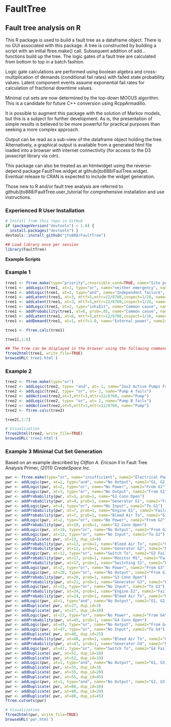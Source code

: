# FaultTree
## Fault tree analysis on R

This R package is used to build a fault tree as a dataframe object. There is no GUI associated with this package. 
A tree is constructed by building a script with an initial ftree.make() call.  Subsequent addition of 
add... functions build up the tree.  The logic gates of a fault tree are calculated from bottom to top
in a batch fashion.

Logic gate calculations are performed using boolean algebra and cross-multiplication of demands (conditional fail rates) 
with failed state probability values. Latent component events assume exponential fail rates for calculation of fractional downtime values. 

Minimal cut sets are now determined by the top-down MOCUS algorithm. This is a candidate for future C++ conversion using RcppArmadillo.

It is possible to augment this package with the solution of Markov models, but this is a subject for
further development. As is, the presentation of simple results is believed to be more powerful for practical
purposes than seeking a more complex approach.

Output can be read as a sub-view of the dataframe object holding the tree. Alternatively, a graphical output
is available from a generated html file loaded into a browser with internet connectivity (for access to the D3 javascript library via cdn). 

This package can also be treated as an htmlwidget using the reverse-depend package FaultTree.widget at github/jto888/FaulTree.widget.
Eventual release to CRAN is expected to include the widget generation.

Those new to R and/or fault tree analysis are referred to github/jto888/FaultTree.user_tutorial for comprehensive installation and use instructions.

### Experienced R User Installation 
```r
# Install from this repo in GitHub
if (packageVersion("devtools") < 1.6) {
  install.packages("devtools") }
devtools::install_github("jto888/FaultTree")
```
```r
## Load library once per session
library(FaultTree) 
```
**Example Scripts**  
### Example 1  
```r
tree1 <- ftree.make(type="priority",reversible_cond=TRUE, name="Site power loss")
tree1 <- addLogic(tree1, at=1, type="or", name="neither emergency", name2="generator operable")
tree1 <- addLogic(tree1, at=2, type="and", name="Independent failure", name2="of generators")
tree1 <- addLatent(tree1, at=3, mttf=5,mttr=12/8760,inspect=1/26, name="e-gen set fails")
tree1 <- addLatent(tree1, at=3, mttf=5,mttr=12/8760,inspect=1/26, name="e-gen set fails")
tree1 <- addLogic(tree1, at=2, type="inhibit", name="Common cause", name2="failure of generators")
tree1 <- addProbability(tree1, at=6, prob=.05, name="Common cause", name2="beta factor")
tree1 <- addLatent(tree1, at=6, mttf=5,mttr=12/8760,inspect=1/26, name="e-gen set fails")
tree1 <- addDemand(tree1, at=1, mttf=1.0, name="External power", name2="interruption")

tree1 <- ftree.calc(tree1)

tree1[,1:8]

## The tree can be displayed in the browser using the following commands:
ftree2html(tree1, write_file=TRUE)
browseURL('tree1.html')
```		
### Example 2
```r
tree2 <- ftree.make(type="or")
tree2 <- addLogic(tree2, type= "and", at= 1, name="2oo2 Active Pumps Fail")
tree2 <- addLogic(tree2, type= "or", at= 2, name="Pump A fails")
tree2 <- addActive(tree2,at=3,mttf=3,mttr=12/8760, name="Pump")
tree2 <- addLogic(tree2, type= "or", at= 2, name="Pump B fails")
tree2 <- addActive(tree2,at=5,mttf=3,mttr=12/8760, name="Pump")
tree2 <- ftree.calc(tree2)

tree2[,1:7]

# Visualization
ftree2html(tree2, write_file=TRUE)
browseURL('tree2.html')
```

### Example 3  **Minimal Cut Set Generation**
Based on an example described by *Clifton A. Ericson II* in Fault Tree Analysis Primer, *(2011) CreateSpace Inc.*
```r
pwr <- ftree.make(type="or", name="insufficient", name2="Electrical Power")
pwr <- addLogic(pwr, at=1, type="and", name="No Output", name2="G1, G2, G3")
pwr <- addLogic(pwr, at=2, type="or", name="No Power", name2="From G1")
pwr <- addLogic(pwr, at=3, type="or", name="No Output", name2="From G1")
pwr <- addProbability(pwr, at=3, prob=1, name="G1 Conn Open")
pwr <- addProbability(pwr, at=4, prob=1, name="Generator G1", name2="Fails")
pwr <- addLogic(pwr, at=4, type="or", name="No Input", name2="To G1")
pwr <- addProbability(pwr, at=7, prob=1, name="Engine E1", name2="Fails")
pwr <- addProbability(pwr, at=7, prob=1, name="Bleed Air To", name2="G1 Fails")
pwr <- addLogic(pwr, at=2, type="or", name="No Power", name2="From G2")
pwr <- addProbability(pwr, at=10, prob=1, name="G2 Conn Open")
pwr <- addLogic(pwr, at=10, type="or", name="No Output", name2="From G2")
pwr <- addLogic(pwr, at=12, type="or", name="No Input", name2="To G2")
pwr <- addDuplicate( pwr, at=13, dup_id=8)
pwr <- addProbability(pwr, at=13, prob=1, name="Bleed Air To", name2="G2 Fails")
pwr <- addProbability(pwr, at=12, prob=1, name="Generator G2", name2="Fails")
pwr <- addLogic(pwr, at=12, type="or", name="Switch To", name2="G2 Fails")
pwr <- addProbability(pwr, at=17, prob=1, name="Monitor M1", name2="Fails")
pwr <- addProbability(pwr, at=17, prob=1, name="Switching S1", name2="Fails")
pwr <- addLogic(pwr, at=2, type="or", name="No Power", name2="From G3")
pwr <- addLogic(pwr, at=20, type="or", name="No Output", name2="From G3")
pwr <- addProbability(pwr, at=20, prob=1, name="G3 Conn Open")
pwr <- addProbability(pwr, at=21, prob=1, name="Generator G3", name2="Fails")
pwr <- addLogic(pwr, at=21, type="or", name="No Input", name2="To G3")
pwr <- addProbability(pwr, at=24, prob=1, name="Engine E2", name2="Fails")
pwr <- addProbability(pwr, at=24, prob=1, name="Bleed Air To", name2="G2 Fails")
pwr <- addLogic(pwr, at=1, type="and", name="No Output", name2="G1, G2, G4")
pwr <- addDuplicate( pwr, at=27, dup_id=3)
pwr <- addDuplicate( pwr, at=27, dup_id=10)
pwr <- addLogic(pwr, at=27, type="or", name="No Power", name2="From G4")
pwr <- addProbability(pwr, at=45, prob=1, name="G4 Conn Open")
pwr <- addLogic(pwr, at=45, type="or", name="No Output", name2="From G4")
pwr <- addLogic(pwr, at=47, type="or", name="No Input", name2="To G4")
pwr <- addDuplicate( pwr, at=48, dup_id=25)
pwr <- addProbability(pwr, at=48, prob=1, name="Bleed Air To", name2="G4 Fails")
pwr <- addProbability(pwr, at=47, prob=1, name="Generator G4", name2="Fails")
pwr <- addLogic(pwr, at=47, type="or", name="Switch To", name2="G4 Fails")
pwr <- addDuplicate( pwr, at=52, dup_id=18)
pwr <- addDuplicate( pwr, at=52, dup_id=19)
pwr <- addLogic(pwr, at=1, type="and", name="No Output", name2="G1, G3, G4")
pwr <- addDuplicate( pwr, at=55, dup_id=3)
pwr <- addDuplicate( pwr, at=55, dup_id=20)
pwr <- addDuplicate( pwr, at=55, dup_id=45)
pwr <- addLogic(pwr, at=1, type="and", name="No Output", name2="G2, G3, G4")
pwr <- addDuplicate( pwr, at=80, dup_id=10)
pwr <- addDuplicate( pwr, at=80, dup_id=20)
pwr <- addDuplicate( pwr, at=80, dup_id=45) 
ftree.cutsets(pwr)

# Visualization
ftree2html(pwr, write_file=TRUE)
browseURL('pwr.html')

```